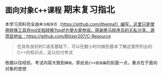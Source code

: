 # `面向对象C++课程` 期末复习指北  

本学习资料完全由`黑马程序员`（https://github.com/itheima1）编写，这里只是使用转换工具将md文档转换为pdf方便大家参阅，感谢黑马程序员的无私分享，源项目地址：https://github.com/Blitzer207/C-Resource
> 在具有良好的C语言基础下，可以在数小时内做到基本了解这里所列出的C++的知识点，足以应付考试  

依据以往经验，考试内容大致到`模板`，即此处`C++提高篇`的前面一点，重点在于面向对象的思想

